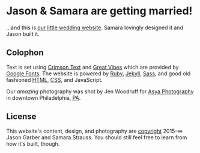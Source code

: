 # Jason & Samara are getting married!

…and this is [our little wedding website](https://jasonandsamara.com). Samara lovingly designed it and Jason built it.

## Colophon

Text is set using [Crimson Text](https://fonts.google.com/specimen/Crimson+Text) and [Great Vibes](https://fonts.google.com/specimen/Great+Vibes) which are provided by [Google Fonts](https://fonts.google.com). The website is powered by [Ruby](https://www.ruby-lang.org),  [Jekyll](http://jekyllrb.com), [Sass](http://sass-lang.com), and good old fashioned <abbr title="Hypertext Markup Language">HTML</abbr>, <abbr title="Cascading Style Sheets">CSS</abbr>, and JavaScript.

Our _amazing_ photography was shot by Jen Woodruff for [Asya Photography](https://asyaphotography.com) in downtown Philadelphia, <abbr title="Pennsylvania">PA</abbr>.

## License

This website's content, design, and photography are [copyright](https://github.com/jgarber623/jasonandsamara.com/blob/master/LICENSE) 2015–∞ Jason Garber and Samara Strauss. You should still feel free to learn from how it's built, though.
